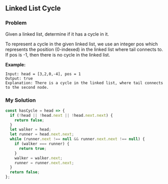 ## Linked List Cycle

### Problem

Given a linked list, determine if it has a cycle in it.

To represent a cycle in the given linked list, we use an integer pos which represents the position (0-indexed) in the linked list where tail connects to. If pos is -1, then there is no cycle in the linked list.

**Example:**

```
Input: head = [3,2,0,-4], pos = 1
Output: true
Explanation: There is a cycle in the linked list, where tail connects to the second node.

```

### My Solution

```js
const hasCycle = head => {
  if (!head || !head.next || !head.next.next) {
    return false;
  }
  let walker = head;
  let runner = head.next.next;
  while (runner.next !== null && runner.next.next !== null) {
    if (walker === runner) {
      return true;
    }
    walker = walker.next;
    runner = runner.next.next;
  }
  return false;
};
```
